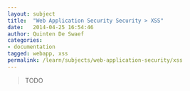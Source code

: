 ```yaml
---
layout: subject
title:  "Web Application Security Security > XSS"
date:   2014-04-25 16:54:46
author: Quinten De Swaef
categories:
- documentation
tagged: webapp, xss
permalink: /learn/subjects/web-application-security/xss
---
```



> TODO
